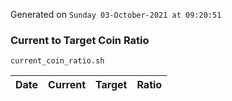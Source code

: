 Generated on `Sunday 03-October-2021 at 09:20:51`

### Current to Target Coin Ratio
`current_coin_ratio.sh`

Date|Current|Target|Ratio
---|---|---|---
